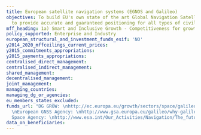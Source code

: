 ```yaml
---
title: European satellite navigation systems (EGNOS and Galileo)
objectives: To build EU's own state of the art Global Navigation SatelliteSystem (GNSS)
  to provide accurate and guaranteed positioning for all types of civilian applications.
mff_heading: 1a) Smart and Inclusive Growth - Competitiveness for growth and jobs
policy_supported: Enterprise and Industry
european_structural_and_investment_funds_esif: 'NO'
y2014_2020_mffceilings_current_prices: 
y2015_commitments_appropriations: 
y2015_payments_appropriations: 
centralised_direct_management: 
centralised_indirect_management: 
shared_management: 
decentralised_management: 
joint_management: 
managing_countries: 
managing_dg_or_agencies: 
eu_members_states_excluded: 
funds_url: "DG GROW: \nhttp://ec.europa.eu/growth/sectors/space/galileo/index_en.htm
  \nEuropean GNSS Agency: \nhttp://www.gsa.europa.eu/galileo/why-galileo \nEuropean
  Space Agency: \nhttp://www.esa.int/Our_Activities/Navigation/The_future_-_Galileo/What_is_Galileo "
data_on_beneficiaries: 
---
```

